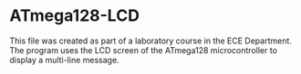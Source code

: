 # ATmega128-LCD
This file was created as part of a laboratory course in the ECE Department. The program uses the LCD screen of the ATmega128 
microcontroller to display a multi-line message.
